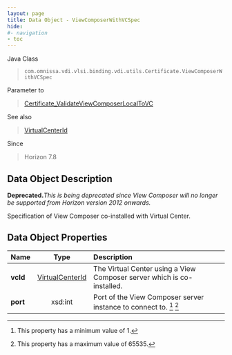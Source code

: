 ```yaml
---
layout: page
title: Data Object - ViewComposerWithVCSpec
hide:
#- navigation
- toc
---
```






Java Class
> `com.omnissa.vdi.vlsi.binding.vdi.utils.Certificate.ViewComposerWithVCSpec`

Parameter to
> [Certificate_ValidateViewComposerLocalToVC](vdi.utils.Certificate.md#validateViewComposerLocalToVC)

See also
> [VirtualCenterId](vdi.entity.VirtualCenterId.md)

Since
> Horizon 7.8


## Data Object Description

**Deprecated.**_This is being deprecated since View Composer will no longer be supported from Horizon version 2012 onwards._

Specification of View Composer co-installed with Virtual Center.

## Data Object Properties

 Name | Type | Description
:---|:---:|:---
**vcId**| [VirtualCenterId](vdi.entity.VirtualCenterId.md)|  The Virtual Center using a View Composer server which is co-installed.
**port**|  xsd:int|  Port of the View Composer server instance to connect to. [^8] [^189]


 


[^8]: This property has a minimum value of 1.
[^189]: This property has a maximum value of 65535.